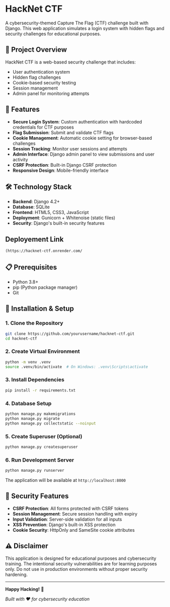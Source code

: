 # HackNet CTF

A cybersecurity-themed Capture The Flag (CTF) challenge built with Django. This web application simulates a login system with hidden flags and security challenges for educational purposes.

## 🎯 Project Overview

HackNet CTF is a web-based security challenge that includes:
- User authentication system
- Hidden flag challenges
- Cookie-based security testing
- Session management
- Admin panel for monitoring attempts

## 🚀 Features

- **Secure Login System**: Custom authentication with hardcoded credentials for CTF purposes
- **Flag Submission**: Submit and validate CTF flags
- **Cookie Management**: Automatic cookie setting for browser-based challenges
- **Session Tracking**: Monitor user sessions and attempts
- **Admin Interface**: Django admin panel to view submissions and user activity
- **CSRF Protection**: Built-in Django CSRF protection
- **Responsive Design**: Mobile-friendly interface

## 🛠️ Technology Stack

- **Backend**: Django 4.2+
- **Database**: SQLite 
- **Frontend**: HTML5, CSS3, JavaScript
- **Deployment**: Gunicorn + Whitenoise (static files)
- **Security**: Django's built-in security features

## Deployement Link
```URL
(https://hacknet-ctf.onrender.com/
```

## 📋 Prerequisites

- Python 3.8+
- pip (Python package manager)
- Git

## 🔧 Installation & Setup

### 1. Clone the Repository
```bash
git clone https://github.com/yourusername/hacknet-ctf.git
cd hacknet-ctf
```

### 2. Create Virtual Environment
```bash
python -m venv .venv
source .venv/bin/activate  # On Windows: .venv\Scripts\activate
```

### 3. Install Dependencies
```bash
pip install -r requirements.txt
```

### 4. Database Setup
```bash
python manage.py makemigrations
python manage.py migrate
python manage.py collectstatic --noinput
```

### 5. Create Superuser (Optional)
```bash
python manage.py createsuperuser
```

### 6. Run Development Server
```bash
python manage.py runserver
```

The application will be available at `http://localhost:8000`

## 🔐 Security Features

- **CSRF Protection**: All forms protected with CSRF tokens
- **Session Management**: Secure session handling with expiry
- **Input Validation**: Server-side validation for all inputs
- **XSS Prevention**: Django's built-in XSS protection
- **Cookie Security**: HttpOnly and SameSite cookie attributes

## ⚠️ Disclaimer

This application is designed for educational purposes and cybersecurity training. The intentional security vulnerabilities are for learning purposes only. Do not use in production environments without proper security hardening.

---

**Happy Hacking!** 🚩

*Built with ❤️ for cybersecurity education*




